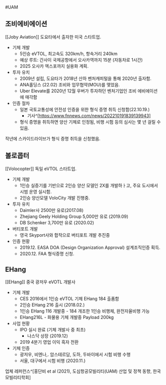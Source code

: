 #UAM 

## 조비에비에이션
[[Joby Aviation]] 도요타에서 출자한 미국 스타트업. 
* 기체 개발
	* 5인승 eVTOL, 최고속도 320km/h, 항속거리 240km
	* 예상 루트: 간사이 국제공항에서 오사카역까지 15분 (자동차로 1시간) 
	* 2025 오사카 엑스포까지 실용화 계획. 
* 투자 유치
	* 2009년 설립, 도요타가 2018년 산하 벤처캐피털을 통해 2020년 출자함. 
	* ANA홀딩스 (22.02) 조비와 업무협약(MOU)를 맺었음. 
	* Uber Elevate를 2020년 12월 우버가 투자하던 벤처기업인 조비 에비에이션에 매각함
* 인증 절차
	* 일본 국토교통성에 안전성 인증을 위한 형식 증명 취득 신청함(22.10.19.) 
		* 기사^[https://www.fnnews.com/news/202210191839139943]
	* 형식 증명을 취득하면 양산 기체로 인정됨, 비행 시험 등의 심사는 몇 년 걸릴 수 있음. 

작년에 스카이드라이브가 형식 증명 취득을 신청했음. 

## 볼로콥터
[[Volocopter]] 독일 eVTOL 스타트업. 
* 기체 개발
	* 1인승 실증기를 기반으로 2인승 양산 모델인 2X를 개발하ㅏ고, 주요 도시에서 시범 운영 실시함. 
	* 2인승 양산모델 VoloCity 개발 진행중. 
* 투자 유치
	* Daimler사 2500만 유로(2017.08)
	* Zhejiang Geely Holding Group 5,000만 유로 (2019.09)
	* DB Schenker 3,700만 유로 (2020.02)
* 버티포트 개발 
	* 영국 Skyport사와 합작으로 버티포트 개발 추진중
* 인증 현황
	* 2019.12. EASA DOA (Design Organization Approval) 설계조직인증 획득. 
	* 2020.12. FAA 형식증명 신청. 

## EHang
[[EHang]] 중국 광저우 eVOTL 개발사
* 기체 개발
	* CES 2016에서 1인승 eVTOL 기체 EHang 184 출품함
	* 2인승 EHang 216 출시 (2018.02.)
	* 1인승 EHang 116 개발중 - 184 개조한 1인승 비행체, 완전자율비행 가능 
	* EHang216L - 화물용 기체 개발중 Payload 200kg
* 사업 현황
	* IPO 실시 완료 (기체 개발사 중 최초)
		* 나스닥 상장 (2019.12)
	* 2019 4분기 영업 이익 흑자 전환
* 기체 인증
	* 광저우, 비엔나,. 암스테르담, 도하, 두바이에서 시험 비행 수행
	* 서울, 대구에서 시험 비행 (2020.11.)

업체 레퍼런스^[홍단비 et al (2021), 도심항공모빌리티(UAM) 산업 및 정책 동향, 한국모빌리티학회]